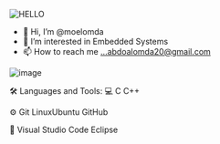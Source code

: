 ![HELLO](https://github.com/moelomda/moelomda/assets/88937815/dc41034c-27af-4b7a-8f4f-c110c33dc442)
- 👋 Hi, I’m @moelomda
- 👀 I’m interested in Embedded Systems 
- 📫 How to reach me ...abdoalomda20@gmail.com


![image](https://github.com/moelomda/moelomda/assets/88937815/f64d7b90-59ea-4963-b800-41dc78137bd6)


<!---
moelomda/moelomda is a ✨ special ✨ repository because its `README.md` (this file) appears on your GitHub profile.
You can click the Preview link to take a look at your changes.
--->
🛠️ Languages and Tools:
💻    C C++

⚙️   Git LinuxUbuntu GitHub 

🔧   Visual Studio Code Eclipse


